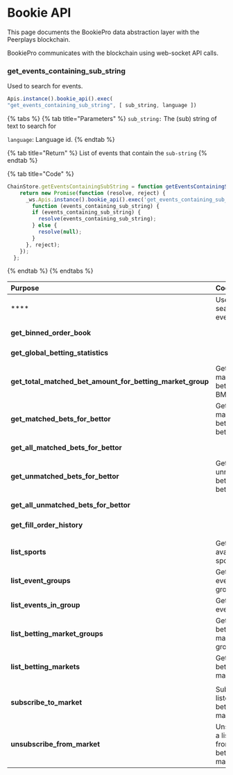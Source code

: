 # Bookie API

This page documents the BookiePro data abstraction layer with the Peerplays blockchain. 

BookiePro communicates with the blockchain using web-socket API calls.

### **get\_events\_containing\_sub\_string**

Used to search for events.

```javascript
Apis.instance().bookie_api().exec( 
"get_events_containing_sub_string", [ sub_string, language ])
```

{% tabs %}
{% tab title="Parameters" %}
`sub_string:` The \(sub\) string of text to search for

`language`: Language id.
{% endtab %}

{% tab title="Return" %}
List of events that contain the `sub-string`
{% endtab %}

{% tab title="Code" %}
```javascript
ChainStore.getEventsContainingSubString = function getEventsContainingSubString(sub_string, language) {
    return new Promise(function (resolve, reject) {
      _ws.Apis.instance().bookie_api().exec('get_events_containing_sub_string', [sub_string, language]).then(
        function (events_containing_sub_string) {
        if (events_containing_sub_string) {
          resolve(events_containing_sub_string);
        } else {
          resolve(null);
        }
      }, reject);
    });
  };
```
{% endtab %}
{% endtabs %}









| Purpose | Code File | Example |  |
| :--- | :--- | :--- | :--- |
| \*\*\*\* | Used to search for events. | ChainStore.js | Apis.instance\(\).bookie\_api\(\).exec\( "get\_events\_containing\_sub\_string", \[ sub\_string, language \] \) |
| **get\_binned\_order\_book** |  | ChainStore.js | Apis.instance\(\).bookie\_api\(\).exec\( "get\_binned\_order\_book", \[ betting\_market\_id, precision \] \) |
| **get\_global\_betting\_statistics** |  | ChainStore.js | Apis.instance\(\).db\_api\(\).exec\( "get\_global\_betting\_statistics", \[\] \) |
| **get\_total\_matched\_bet\_amount\_for\_betting\_market\_group** | Get the total matched bets for the BMG. | ChainStore.js | Apis.instance\(\).bookie\_api\(\).exec\( "get\_total\_matched\_bet\_amount\_for\_betting\_market\_group", \[ group\_id \] \) |
| **get\_matched\_bets\_for\_bettor** | Get the matched bets for a bettor. | ChainStore.js | Apis.instance\(\).bookie\_api\(\).exec\( "get\_matched\_bets\_for\_bettor", \[ bettor\_id \] \) |
| **get\_all\_matched\_bets\_for\_bettor** |  | ChainStore.js | Apis.instance\(\).bookie\_api\(\).exec\( "get\_all\_matched\_bets\_for\_bettor", \[ bettor\_id, start, limit \] \) |
| **get\_unmatched\_bets\_for\_bettor** | Get unmatched bets for a bettor. | ChainStore.js | Apis.instance\(\).db\_api\(\).exec\( "get\_unmatched\_bets\_for\_bettor", \[ betting\_market\_id\_type, account\_id\_type \] \) |
| **get\_all\_unmatched\_bets\_for\_bettor** |  | ChainStore.js | Apis.instance\(\).db\_api\(\).exec\( "get\_all\_unmatched\_bets\_for\_bettor", \[ account\_id\_type \] \) |
| **get\_fill\_order\_history** |  | test/Api.js | Apis.instance\(\).history\_api\(\).exec\( "get\_fill\_order\_history", \["1.3.121", "1.3.0", 10\]\) |
|  |  |  |  |
| **list\_sports** | Get a list of available sports. | ChainStore.js | Apis.instance\(\).db\_api\(\).exec\( "list\_sports", \[\] \) |
| **list\_event\_groups** | Get a list of event groups. | ChainStore.js | Apis.instance\(\).db\_api\(\).exec\( "list\_event\_groups", \[sportId\] \) |
| **list\_events\_in\_group** | Get a list of events. | ChainStore.js | Apis.instance\(\).db\_api\(\).exec\( "list\_events\_in\_group", \[ event\_group\_id \] \) |
| **list\_betting\_market\_groups** | Get a list of betting market groups. | ChainStore.js | Apis.instance\(\).db\_api\(\).exec\( "list\_betting\_market\_groups", \[eventId\] \) |
| **list\_betting\_markets** | Get a list of betting markets. | ChainStore.js | Apis.instance\(\).db\_api\(\).exec\( "list\_betting\_markets", \[bettingMarketGroupId\] \) |
|  |  |  |  |
| **subscribe\_to\_market** | Subscribe a listener to a betting market. | sub\_unsub.js | Apis.instance\(\).db\_api\(\).exec\( "subscribe\_to\_market", \[updateListener, "1.3.0", "1.3.19"\]\) |
| **unsubscribe\_from\_market** | Unsubscribe a listener from a betting market. | sub\_unsub.js | Apis.instance\(\).db\_api\(\).exec\( "unsubscribe\_from\_market", \[updateListener, "1.3.0", "1.3.19"\]\) |

